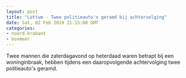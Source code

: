 ```yaml
---
layout: post
title: "Lottum - Twee politieauto's geramd bij achtervolging"
date: Sat, 02 Feb 2019 21:15:00 GMT
categories: 
- noord-brabant 
- boxmeer 
---
```


Twee mannen die zaterdagavond op heterdaad waren betrapt bij een woninginbraak, hebben tijdens een daaropvolgende achtervolging twee politieauto's geramd.
